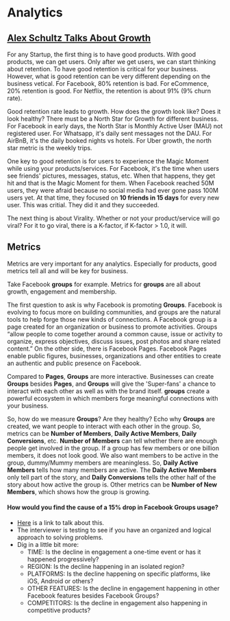 Analytics
==========

## [Alex Schultz Talks About Growth](https://www.youtube.com/watch?v=n_yHZ_vKjno)

For any Startup, the first thing is to have good products. With good products, we can get users. Only after we get users, we can start thinking about retention. To have good retention is critical for your business. However, what is good retention can be very different depending on the business vetical. For Facebook, 80% retention is bad. For eCommence, 20% retention is good. For Netflix, the retention is about 91% (9% churn rate).

Good retention rate leads to growth. How does the growth look like? Does it look healthy? There must be a North Star for Growth for different business. For Facebook in early days, the North Star is Monthly Active User (MAU) not registered user. For Whatsapp, it's daily sent messages not the DAU. For AirBnB, it's the daily booked nights vs hotels. For Uber growth, the north star metric is the weekly trips. 

One key to good retention is for users to experience the Magic Moment while using your products/services. For Facebook, it's the time when users see friends' pictures, messages, status, etc. When that happens, they get hit and that is the Magic Moment for them. When Facebook reached 50M users, they were afraid because no social media had ever gone pass 100M users yet. At that time, they focused on **10 friends in 15 days** for every new user. This was critial. They did it and they succeeded.

The next thing is about Virality. Whether or not your product/service will go viral? For it to go viral, there is a K-factor, if K-factor > 1.0, it will. 

## Metrics

Metrics are very important for any analytics. Especially for products, good metrics tell all and will be key for business. 

Take Facebook **groups** for example. Metrics for **groups** are all about growth, engagement and membership.

The first question to ask is why Facebook is promoting **Groups**. Facebook is evolving to focus more on building communities, and groups are the natural tools to help forge those new kinds of connections. A Facebook group is a page created for an organization or business to promote activities. Groups “allow people to come together around a common cause, issue or activity to organize, express objectives, discuss issues, post photos and share related content.” On the other side, there is Facebook Pages. Facebook Pages enable public figures, businesses, organizations and other entities to create an authentic and public presence on Facebook.

Compared to **Pages**, **Groups** are more interactive. Businesses can create **Groups** besides **Pages**, and **Groups** will give the 'Super-fans' a chance to interact with each other as well as with the brand itself. **groups** create a powerful ecosystem in which members forge meaningful connections with your business.

So, how do we measure **Groups**? Are they healthy? Echo why **Groups** are created, we want people to interact with each other in the group. So, metrics can be **Number of Members**, **Daily Active Members**, **Daily Conversions**, etc. **Number of Members** can tell whether there are enough people get involved in the group. If a group has few members or one billion members, it does not look good. We also want members to be active in the group, dummy/Mummy members are meaningless. So, **Daily Active Members** tells how many members are active. The **Daily Active Members** only tell part of the story, and **Daily Conversions** tells the other half of the story about how active the group is. Other metrics can be **Number of New Members**, which shows how the group is growing.

#### How would you find the cause of a 15% drop in Facebook Groups usage?

  - [Here](https://medium.com/stellarpeers/how-would-you-find-the-cause-of-a-15-drop-in-facebook-groups-usage-47a09de6ef30) is a link to talk about this.
  - The interviewer is testing to see if you have an organized and logical approach to solving problems.
  - Dig in a little bit more:
    - TIME: Is the decline in engagement a one-time event or has it happened progressively?
    - REGION: Is the decline happening in an isolated region?
    - PLATFORMS: Is the decline happening on specific platforms, like iOS, Android or others?
    - OTHER FEATURES: Is the decline in engagement happening in other Facebook features besides Facebook Groups?
    - COMPETITORS: Is the decline in engagement also happening in competitive products?

